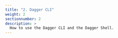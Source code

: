```yaml
---
title: "2. Dagger CLI"
weight: 2
sectionnumber: 2
description: >
  How to use the Dagger CLI and the Dagger Shell.
---
```


